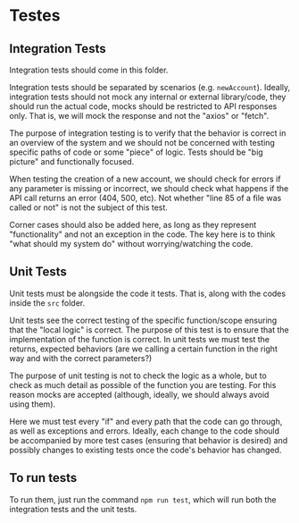 # Testes

## Integration Tests

Integration tests should come in this folder.

Integration tests should be separated by scenarios (e.g. `newAccount`). Ideally, integration tests should not mock any internal or external library/code, they should run the actual code, mocks should be restricted to API responses only. That is, we will mock the response and not the "axios" or "fetch".

The purpose of integration testing is to verify that the behavior is correct in an overview of the system and we should not be concerned with testing specific paths of code or some "piece" of logic. Tests should be "big picture" and functionally focused.

When testing the creation of a new account, we should check for errors if any parameter is missing or incorrect, we should check what happens if the API call returns an error (404, 500, etc). Not whether "line 85 of a file was called or not" is not the subject of this test.

Corner cases should also be added here, as long as they represent "functionality" and not an exception in the code. The key here is to think "what should my system do" without worrying/watching the code.

## Unit Tests

Unit tests must be alongside the code it tests. That is, along with the codes inside the `src` folder.

Unit tests see the correct testing of the specific function/scope ensuring that the "local logic" is correct. The purpose of this test is to ensure that the implementation of the function is correct. In unit tests we must test the returns, expected behaviors (are we calling a certain function in the right way and with the correct parameters?)

The purpose of unit testing is not to check the logic as a whole, but to check as much detail as possible of the function you are testing. For this reason mocks are accepted (although, ideally, we should always avoid using them).

Here we must test every "if" and every path that the code can go through, as well as exceptions and errors. Ideally, each change to the code should be accompanied by more test cases (ensuring that behavior is desired) and possibly changes to existing tests once the code's behavior has changed.

## To run tests

To run them, just run the command `npm run test`, which will run both the integration tests and the unit tests.
